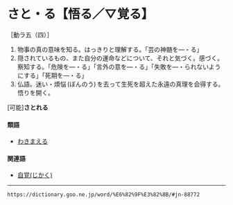 # さと・る【悟る／▽覚る】

［動ラ五（四）］

1. 物事の真の意味を知る。はっきりと理解する。「芸の神髄を―・る」
2. 隠されているもの、また自分の運命などについて、それと気づく。感づく。察知する。「危険を―・る」「言外の意を―・る」「失敗を―・られないようにする」「死期を―・る」
3. 仏語。迷い・煩悩 (ぼんのう) を去って生死を超えた永遠の真理を会得する。悟りを開く。
    

\[可能\]**さとれる**

#### 類語

-   [わきまえる](わきまえる（弁える／辨える）)

#### 関連語

-   [自覚(じかく)](https://dictionary.goo.ne.jp/word/%E8%87%AA%E8%A6%9A/#jn-94348)

---
`https://dictionary.goo.ne.jp/word/%E6%82%9F%E3%82%8B/#jn-88772`